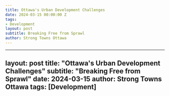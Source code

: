 ```yaml
---
title: Ottawa's Urban Development Challenges
date: 2024-03-15 00:00:00 Z
tags:
- Development
layout: post
subtitle: Breaking Free from Sprawl
author: Strong Towns Ottawa
---
```


---
layout: post
title: "Ottawa's Urban Development Challenges"
subtitle: "Breaking Free from Sprawl"
date: 2024-03-15
author: Strong Towns Ottawa
tags: [Development]
--- 